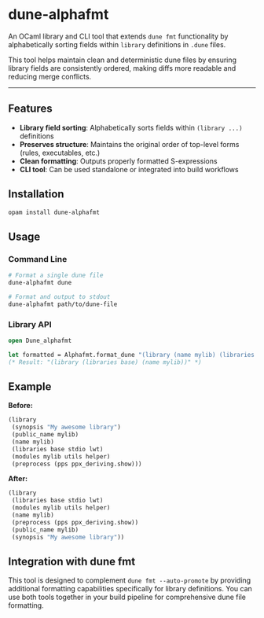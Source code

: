 # dune-alphafmt

An OCaml library and CLI tool that extends `dune fmt` functionality by
alphabetically sorting fields within `library` definitions in `.dune` files.

This tool helps maintain clean and deterministic dune files by ensuring library
fields are consistently ordered, making diffs more readable and reducing merge
conflicts.

---

## Features

- **Library field sorting**: Alphabetically sorts fields within `(library ...)`
  definitions
- **Preserves structure**: Maintains the original order of top-level forms
  (rules, executables, etc.)
- **Clean formatting**: Outputs properly formatted S-expressions
- **CLI tool**: Can be used standalone or integrated into build workflows

## Installation

```sh
opam install dune-alphafmt
```

## Usage

### Command Line

```sh
# Format a single dune file
dune-alphafmt dune

# Format and output to stdout
dune-alphafmt path/to/dune-file
```

### Library API

```ocaml
open Dune_alphafmt

let formatted = Alphafmt.format_dune "(library (name mylib) (libraries base))"
(* Result: "(library (libraries base) (name mylib))" *)
```

## Example

**Before:**
```lisp
(library
 (synopsis "My awesome library")
 (public_name mylib)
 (name mylib)
 (libraries base stdio lwt)
 (modules mylib utils helper)
 (preprocess (pps ppx_deriving.show)))
```

**After:**
```lisp
(library
 (libraries base stdio lwt)
 (modules mylib utils helper)
 (name mylib)
 (preprocess (pps ppx_deriving.show))
 (public_name mylib)
 (synopsis "My awesome library"))
```

## Integration with dune fmt

This tool is designed to complement `dune fmt --auto-promote` by providing
additional formatting capabilities specifically for library definitions. You can
use both tools together in your build pipeline for comprehensive dune file
formatting.
